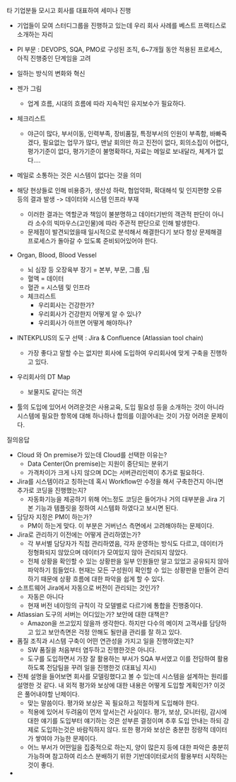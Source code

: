 타 기업분들 모시고 회사를 대표하여 세미나 진행
- 기업들이 모여 스터디그룹을 진행하고 있는데 우리 회사 사례를 베스트 프랙티스로 소개하는 자리
- PI 부문 : DEVOPS, SQA, PMO로 구성된 조직, 6~7개월 동안 적용된 프로세스, 아직 진행중인 단계임을 고려

- 일하는 방식의 변화와 혁신

- 젠가 그림
	- 업계 흐름, 시대의 흐름에 따라 지속적인 유지보수가 필요하다.
- 체크리스트
	- 야근이 많다, 부서이동, 인력부족, 장비품질, 특정부서의 인원이 부족함, 바빠죽겠다, 필요없는 업무가 많다, 맨날 회의만 하고 진전이 없다, 회의소집이 어렵다, 평가기준이 없다, 평가기준이 불명확하다, 자료는 메일로 보내달라, 체계가 없다.... 
- 메일로 소통하는 것은 시스템이 없다는 것을 의미

- 해당 현상들로 인해 비용증가, 생산성 하락, 협업약화, 확대해석 및 인지편향 오류 등의 결과 발생 -> 데이터와 시스템 인프라 부재
	- 이러한 결과는 역할군과 책임이 불분명하고 데이터기반의 객관적 판단이 아니라 소수의 빅마우스(고인물)에 따라 주관적 판단으로 인해 발생한다.
	- 문제점이 발견되었을때 일시적으로 분석해서 해결한다기 보다 항상 문제해결 프로세스가 돌아갈 수 있도록 준비되어있어야 한다.

- Organ, Blood, Blood Vessel
	- 뇌 심장 등 오장육부 장기 = 본부, 부문, 그룹 ,팀
	- 혈액 = 데이터
	- 혈관 = 시스템 및 인프라
	- 체크리스트
		- 우리회사는 건강한가?
		- 우리회사가 건강한지 어떻게 알 수 있나?
		- 우리회사가 아프면 어떻게 해야하나?

- INTEKPLUS의 도구 선택 : Jira & Confluence (Atlassian tool chain)
	- 가장 좋다고 말할 수는 없지만 회사에 도입하여 우리회사에 맞게 구축을 진행하고 있다.

- 우리회사의 DT Map
	- 보물지도 같다는 의견

- 툴의 도입에 있어서 어려운것은 사용교육, 도입 필요성 등을 소개하는 것이 아니라 시스템에 필요한 항목에 대해 하나하나 합의를 이끌어내는 것이 가장 어려운 문제이다.

질의응답
- Cloud 와 On premise가 있는데 Cloud를 선택한 이유는?
	- Data Center(On premise)는 지원이 중단되는 분위기
	- 가격차이가 크게 나지 않으며 DC는 서버관리인력이 추가로 필요하다.
- Jira를 시스템이라고 칭하는데 혹시 Workflow만 수정을 해서 구축한건지 아니면 추가로 코딩을 진행했는지?
	- 자동화기능을 제공하기 위해 어느정도 코딩은 들어가나 거의 대부분을 Jira 기본 기능과 템플릿을 정하여 시스템화 하였다고 보시면 된다.
- 담당자 지정은 PM이 하는가?
	- PM이 하는게 맞다. 이 부분은 거버넌스 측면에서 고려해야하는 문제이다.
- Jira로 관리하기 이전에는 어떻게 관리하였는가?
	- 각 부서별 담당자가 직접 관리하였음, 각자 운영하는 방식도 다르고, 데이터가 정형화되지 않았으며 데이터가 모여있지 않아 관리되지 않았다.
	- 전체 상황을 확인할 수 있는 상황판을 일부 인원들만 알고 있었고 공유되지 않아 파악하기 힘들었다. 현재는 모든 구성원이 확인할 수 있는 상황판을 만들어 관리하기 때문에 상황 흐름에 대한 파악을 쉽게 할 수 있다.
- 소프트웨어 Jira에서 자동으로 버전이 관리되는 것인가?
	- 자동은 아니다
	- 현재 버전 네이밍의 규칙이 각 모델별로 다르기에 통합을 진행중이다.
- Atlassian 도구의 서버는 어디있는가? 보안에 대한 대책은?
	- Amazon을 쓰고있지 않을까 생각한다. 하지만 다수의 메이저 고객사를 담당하고 있고 보안측면은 걱정 안해도 될만큼 관리를 잘 하고 있다.
- 품질 조직과 시스템 구축이 어떤 연관성을 가지고 일을 진행하였는지?
	- SW 품질을 처음부터 염두하고 진행한것은 아니다.
	- 도구를 도입하면서 가장 잘 활용하는 부서가 SQA 부서였고 이를 전담하여 활용하도록 전담팀을 꾸려 일을 진행한것 (대표님 지시)
- 전체 설명을 들어보면 회사를 모델링했다고 볼 수 있는데 시스템을 설계하는 원리를 설명한 것 같다. 내 외적 평가와 보상에 대한 내용은 어떻게 도입할 계획인가? 이것은 풀어내야할 난제이다.
	- 맞는 말씀이다. 평가와 보상은 꼭 필요하고 적절하게 도입해야 한다.
	- 적용에 있어서 두려움이 먼저 앞서는건 사실이다. 평가, 보상, 모니터링, 감시에 대한 얘기를 도입부터 얘기하는 것은 섣부른 결정이며 추후 도입 안내는 하되 강제로 도입하는것은 바람직하지 않다. 또한 평가와 보상은 충분한 정량적 데이터가 쌓여야 가능한 문제이다.
	- 어느 부서가 어떤일을 집중적으로 하는지, 양이 많은지 등에 대한 파악은 충분히 가능하며 참고하여 리소스 분배하기 위한 기반데이터로서의 활용부터 시작하는것이 좋다.
- 